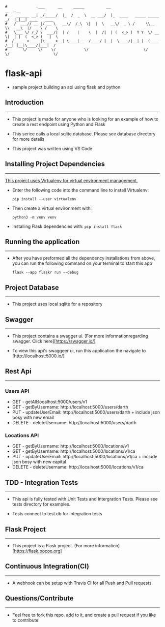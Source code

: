 ```
#             .___      __     _____          __                         __  .__               
#    ______ __| _/_____/  |_  /  _  \  __ ___/  |_  ____   _____ _____ _/  |_|__| ____   ____  
#   /  ___// __ |/ __ \   __\/  /_\  \|  |  \   __\/  _ \ /     \\__  \\   __\  |/  _ \ /    \ 
#   \___ \/ /_/ \  ___/|  | /    |    \  |  /|  | (  <_> )  Y Y  \/ __ \|  | |  (  <_> )   |  \
#  /____  >____ |\___  >__| \____|__  /____/ |__|  \____/|__|_|  (____  /__| |__|\____/|___|  /
#       \/     \/    \/             \/                         \/     \/                    \/ 
```
# flask-api

- sample project building an api using flask and python

<h2>Introduction</h2>
<hr>

- This project is made for anyone who is looking for an example of how to create a rest endpoint using Python and Flask

- This serice calls a local sqlite database. Please see database directory for more details

- This project was written using VS Code

<h2>Installing Project Dependencies</h2>
<hr>

[This project uses Virtualenv for virtual environment management.](https://packaging.python.org/en/latest/guides/installing-using-pip-and-virtual-environments/s)

- Enter the following code into the command line to install Virtualenv:

    `pip install --user virtualenv`

- Then create a virtual environment with:

    `python3 -m venv venv`

- Installing Flask dependencies with:
    `pip install flask`


<h2>Running the application</h2>
<hr>

- After you have preformed all the dependency installations from above, you can run the following command on your terminal to start this app

    `flask --app flaskr run --debug`

<h2>Project Database</h2>
<hr>

- This project uses local sqlite for a repository

<h2>Swagger</h2>
<hr>

- This project contains a swagger ui. [For more informationregarding swagger. Click here][https://swagger.io/]

- To view this api's swaggeer ui, run this application the navigate to [http://localhost:5000.io/]

<h2>Rest Api</h2>
<hr>

<h3>Users API</h3>

- GET - getAll:localhost:5000/users/v1
- GET - getByUsername: http://localhost:5000/users/darth
- PUT - updateUserEmail: http://localhost:5000/users/darth + include json bosy with new email
- DELETE - deleteUsername: http://localhost:5000/users/darth

<h3>Locations API</h3>

- GET - getByUsername: http://localhost:5000/locations/v1
- GET - getByUsername: http://localhost:5000/locations/v1/ca
- PUT - updateUserEmail: http://localhost:5000/locations/v1/ca + include json bosy with new capital
- DELETE - deleteUsername: http://localhost:5000/locations/v1/ca

<h2>TDD - Integration Tests</h2>
<hr>

- This api is fully tested with Unit Tests and Intergration Tests. Please see tests directory for examples. 

- Tests connect to test.db for integration tests

<h2>Flask Project</h2>
<hr>

- This project is a Flask project. (For more information)[https://flask.pocoo.org]

<h2>Continuous Integration(CI)</h2>
<hr>

- A webhook can be setup with Travis CI for all Push and Pull requests

<h2>Questions/Contribute</h2>
<hr>

- Feel free to fork this repo, add to it, and create a pull request if you like to contribute